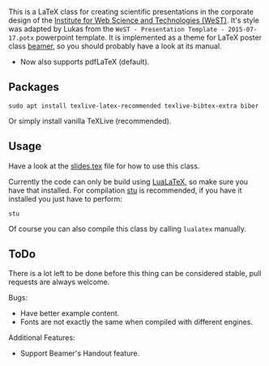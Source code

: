 This is a LaTeX class for creating scientific presentations in the corporate
design of the
[Institute for Web Science and Technologies (WeST)](http://west.uni-koblenz.de/).
It's style was adapted by Lukas from the
`WeST - Presentation Template - 2015-07-17.potx` powerpoint template.
It is implemented as a theme for LaTeX poster class
[beamer](https://www.ctan.org/pkg/beamer), so you should probably
have a look at its manual.

- Now also supports pdfLaTeX (default).

## Packages

    sudo apt install texlive-latex-recommended texlive-bibtex-extra biber

Or simply install vanilla TeXLive (recommended).

## Usage

Have a look at the [slides.tex](slides.tex) file for how to use this class.

Currently the code can only be build using
[LuaLaTeX](https://www.ctan.org/pkg/lualatex-doc), so make sure you have that
installed.
For compilation [stu](https://github.com/kunegis/stu) is recommended, if
you have it installed you just have to perform:

    stu

Of course you can also compile this class by calling `lualatex` manually.

## ToDo

There is a lot left to be done before this thing can be considered stable,
pull requests are always welcome.

Bugs:

- Have better example content.
- Fonts are not exactly the same when compiled with different engines.

Additional Features:

- Support Beamer's Handout feature.
